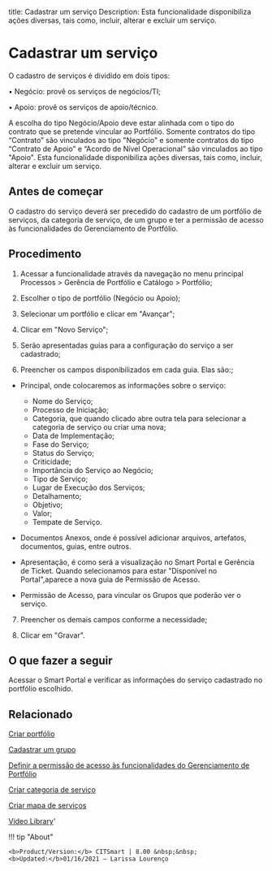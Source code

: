 title: Cadastrar um serviço
Description: Esta funcionalidade disponibiliza ações diversas, tais como, incluir, alterar e excluir um serviço.

# Cadastrar um serviço

O cadastro de serviços é dividido em dois tipos:

•	Negócio: provê os serviços de negócios/TI;

•	Apoio: provê os serviços de apoio/técnico.

A escolha do tipo Negócio/Apoio deve estar alinhada com o tipo do contrato que se pretende vincular ao Portfólio. Somente contratos do tipo “Contrato” são vinculados ao tipo "Negócio" e somente contratos do tipo “Contrato de Apoio” e “Acordo de Nível Operacional” são vinculados ao tipo "Apoio".
Esta funcionalidade disponibiliza ações diversas, tais como, incluir, alterar e excluir um serviço.

## Antes de começar

O cadastro do serviço deverá ser precedido do cadastro de um portfólio de
serviços, da categoria de serviço, de um grupo e ter a permissão de acesso às
funcionalidades do Gerenciamento de Portfólio.

## Procedimento

1.  Acessar a funcionalidade através da navegação no menu principal Processos \>
    Gerência de Portfólio e Catálogo \> Portfólio;

2.  Escolher o tipo de portfólio (Negócio ou Apoio);

3.  Selecionar um portfólio e clicar em "Avançar";

4.  Clicar em "Novo Serviço";

5.  Serão apresentadas guias para a configuração do serviço a ser cadastrado;

6.  Preencher os campos disponibilizados em cada guia. Elas  são:;        
        
- Principal, onde colocaremos as informações sobre o serviço:
    
    - Nome do Serviço;
    - Processo de Iniciação;
    - Categoria, que quando clicado abre outra tela para selecionar a categoria de serviço ou criar uma nova;
    - Data de Implementação;
    - Fase do Serviço;
    - Status do Serviço;
    - Criticidade;
    - Importância do Serviço ao Negócio;
    - Tipo de Serviço;
    - Lugar de Execução dos Serviços;
    - Detalhamento;
    - Objetivo;
    - Valor;
    - Tempate de Serviço.
    
- Documentos Anexos, onde é possível adicionar arquivos, artefatos, documentos, guias, entre outros.
- Apresentação, é como será a visualização no Smart Portal e Gerência de Ticket. Quando selecionamos para estar "Disponível no Portal",aparece a nova guia de Permissão de Acesso.
- Permissão de Acesso, para vincular os Grupos que poderão ver o serviço.

7.  Preencher os demais campos conforme a necessidade;

8.  Clicar em "Gravar".

## O que fazer a seguir

Acessar o Smart Portal e verificar as informações do serviço cadastrado no
portfólio escolhido.

Relacionado
---------------

[Criar portfólio](/pt-br/citsmart-platform-8/processes/portfolio-and-catalog/use/create-the-portfolio.html)

[Cadastrar um grupo](/pt-br/citsmart-platform-8/initial-settings/access-settings/user/register-groups.html)

[Definir a permissão de acesso às funcionalidades do Gerenciamento de Portfólio](/pt-br/citsmart-platform-8/processes/portfolio-and-catalog/configuration/access-portfolio-management.html)

[Criar categoria de serviço](/pt-br/citsmart-platform-8/processes/portfolio-and-catalog/configuration/create-service-category.html)

[Criar mapa de serviços](/pt-br/citsmart-platform-8/processes/portfolio-and-catalog/use/create-service-map.html)

<i class='fa fa-youtube-play  fa-2x' style='color:#97ce17;vertical-align: middle;'> </i> [Video Library](https://www.youtube.com/playlist?list=PLB5qK2uzf2RNuLck4D45CohnoacGmsTys)'

!!! tip "About"

    <b>Product/Version:</b> CITSmart | 8.00 &nbsp;&nbsp;
    <b>Updated:</b>01/16/2021 – Larissa Lourenço

